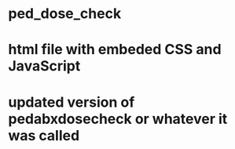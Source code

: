 # ped_dose_check
# html file with embeded CSS and JavaScript
# updated version of pedabxdosecheck or whatever it was called
